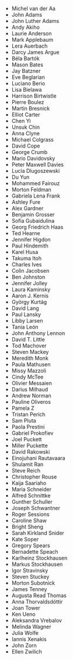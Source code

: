 - Michel van der Aa
- John Adams
- John Luther Adams
- Andy Akiho
- Laurie Anderson
- Mark Applebaum
- Lera Auerbach
- Darcy James Argue
- Béla Bartók
- Mason Bates
- Jay Batzner
- Eve Beglarian
- Luciano Berio
- Lisa Bielawa
- Harrison Birtwistle
- Pierre Boulez
- Martin Bresnick
- Elliot Carter
- Chen Yi
- Unsuk Chin
- Anna Clyne
- Michael Colgrass
- David Cope
- George Crumb
- Mario Davidovsky
- Peter Maxwell Davies
- Lucia Dlugoszewski
- Du Yun
- Mohammed Fairouz
- Morton Feldman
- Gabriela Lena Frank
- Ashley Fure
- Alex Gardner
- Benjamin Grosser
- Sofia Gubaidulina
- Georg Friedrich Haas
- Ted Hearne
- Jennifer Higdon
- Paul Hindemith
- Karel Husa
- Takuma Itoh
- Charles Ives
- Colin Jacobsen
- Ben Johnston
- Jennifer Jolley
- Laura Kaminsky
- Aaron J. Kernis
- György Kurtág
- David Lang
- Paul Lansky
- Libby Larsen
- Tania León
- John Anthony Lennon
- David T. Little
- Tod Machover
- Steven Mackey
- Meredith Monk
- Paula Mathusen
- Missy Mazzoli
- Cindy McTee
- Olivier Messaien
- Darius Milhaud
- Andrew Norman
- Pauline Oliveros
- Pamela Z
- Tristan Perich
- Sam Pluta
- Paola Prestini
- Gabriel Prokofiev
- Joel Puckett
- Miller Puckette
- David Rakowski
- Einojuhani Rautavaara
- Shulamit Ran
- Steve Reich
- Christopher Rouse
- Kaija Saariaho
- Maria Schneider
- Alfred Schnittke
- Gunther Schuller
- Joseph Schwantner
- Roger Sessions
- Caroline Shaw
- Bright Sheng
- Sarah Kirkland Snider
- Kate Soper
- Gregory Spears
- Bernadette Speach
- Karlheinz Stockhausen
- Markus Stockhausen
- Igor Stravinsky
- Steven Stuckey
- Morton Subotnick
- James Tenney
- Augusta Read Thomas
- Anna Thorvaldsdóttir
- Joan Tower
- Ken Ueno
- Aleksandra Vrebalov
- Melinda Wagner
- Julia Wolfe
- Iannis Xenakis
- John Zorn
- Ellen Zwilich
